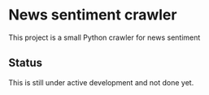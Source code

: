 # News sentiment crawler

This project is a small Python crawler for news sentiment

## Status

This is still under active development and not done yet.
